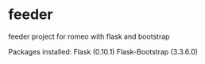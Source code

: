 # feeder
feeder project for romeo with flask and bootstrap

Packages installed:
Flask (0.10.1)
Flask-Bootstrap (3.3.6.0)
